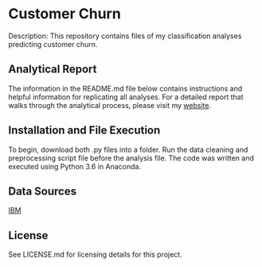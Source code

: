 # Customer Churn
Description: This repository contains files of my classification analyses predicting customer churn.

## Analytical Report
The information in the README.md file below contains instructions and helpful information for replicating all analyses. For a detailed report that walks through the analytical process, please visit my [website](https://nrgreenup.github.io/Predicting-Customer-Churn-with-Python/).

## Installation and File Execution
To begin, download both .py files into a folder. Run the data cleaning and preprocessing script file before the analysis file. The code was written and executed using Python 3.6 in Anaconda. 

## Data Sources
[IBM](https://community.watsonanalytics.com/wp-content/uploads/2015/03/WA_Fn-UseC_-Telco-Customer-Churn.csv)

## License
See LICENSE.md for licensing details for this project. 

